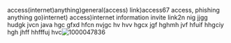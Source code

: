 access(internet)anything)general(access) 
link)access67
access,
phishing
anything 
go)internet)
access)internet 
information 
invite
link2n
nig
jjgg
hudgk
jvcn
java
hgc
gfxd
hfcn
nvjgc
hv
hvv
hgcx
jgf
hghmh
jvf
hfuif
hhgciy
hgh
jhff
hhfffuj
hvc![1000047836](https://github.com/user-attachments/assets/bb0555ad-dbb1-470c-9d01-2e2e4085b54f)
